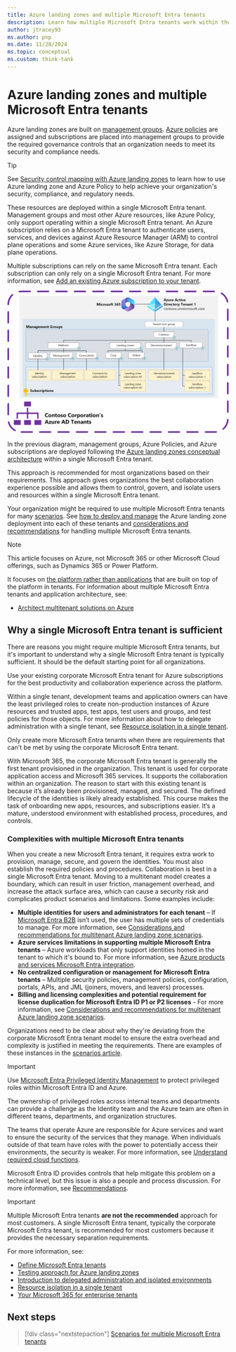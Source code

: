 ```yaml
---
title: Azure landing zones and multiple Microsoft Entra tenants
description: Learn how multiple Microsoft Entra tenants work within the context of Azure landing zones and the benefits of using a single tenant.
author: jtracey93
ms.author: pnp
ms.date: 11/28/2024
ms.topic: conceptual
ms.custom: think-tank
---
```


# Azure landing zones and multiple Microsoft Entra tenants

Azure landing zones are built on [management groups](/azure/governance/management-groups/overview). [Azure policies](/azure/governance/policy/overview) are assigned and subscriptions are placed into management groups to provide the required governance controls that an organization needs to meet its security and compliance needs.

>[!TIP]
> See [Security control mapping with Azure landing zones](../../../control-mapping/security-control-mapping.md) to learn how to use Azure landing zone and Azure Policy to help achieve your organization's security, compliance, and regulatory needs.

These resources are deployed within a single Microsoft Entra tenant. Management groups and most other Azure resources, like Azure Policy, only support operating within a single Microsoft Entra tenant. An Azure subscription relies on a Microsoft Entra tenant to authenticate users, services, and devices against Azure Resource Manager (ARM) to control plane operations and some Azure services, like Azure Storage, for data plane operations.

Multiple subscriptions can rely on the same Microsoft Entra tenant. Each subscription can only rely on a single Microsoft Entra tenant. For more information, see [Add an existing Azure subscription to your tenant](/entra/fundamentals/how-subscriptions-associated-directory).

[![Diagram of a single Microsoft Entra tenant with Azure landing zones deployed.](media/contoso-single-tenant.png)](media/contoso-single-tenant.png#lightbox)

In the previous diagram, management groups, Azure Policies, and Azure subscriptions are deployed following the [Azure landing zones conceptual architecture](../../index.md#azure-landing-zone-architecture) within a single Microsoft Entra tenant.

This approach is recommended for most organizations based on their requirements. This approach gives organizations the best collaboration experience possible and allows them to control, govern, and isolate users and resources within a single Microsoft Entra tenant.

Your organization might be required to use multiple Microsoft Entra tenants for many [scenarios](scenarios.md). See [how to deploy and manage](automation.md) the Azure landing zone deployment into each of these tenants and [considerations and recommendations](considerations-recommendations.md) for handling multiple Microsoft Entra tenants.

>[!NOTE]
> This article focuses on Azure, not Microsoft 365 or other Microsoft Cloud offerings, such as Dynamics 365 or Power Platform.
>
> It focuses on [the platform rather than applications](../../index.md#platform-landing-zones-vs-application-landing-zones) that are built on top of the platform in tenants. For information about multiple Microsoft Entra tenants and application architecture, see:
>
> - [Architect multitenant solutions on Azure](/azure/architecture/guide/multitenant/overview)

<a name='why-a-single-azure-active-directory-tenant-is-sufficient'></a>

## Why a single Microsoft Entra tenant is sufficient

There are reasons you might require multiple Microsoft Entra tenants, but it's important to understand why a single Microsoft Entra tenant is typically sufficient. It should be the default starting point for all organizations.

Use your existing corporate Microsoft Entra tenant for Azure subscriptions for the best productivity and collaboration experience across the platform.

Within a single tenant, development teams and application owners can have the least privileged roles to create non-production instances of Azure resources and trusted apps, test apps, test users and groups, and test policies for those objects. For more information about how to delegate administration with a single tenant, see [Resource isolation in a single tenant](/entra/architecture/secure-single-tenant).

Only create more Microsoft Entra tenants when there are requirements that can't be met by using the corporate Microsoft Entra tenant.

With Microsoft 365, the corporate Microsoft Entra tenant is generally the first tenant provisioned in the organization. This tenant is used for corporate application access and Microsoft 365 services. It supports the collaboration within an organization. The reason to start with this existing tenant is because it’s already been provisioned, managed, and secured. The defined lifecycle of the identities is likely already established. This course makes the task of onboarding new apps, resources, and subscriptions easier. It’s a mature, understood environment with established process, procedures, and controls.

<a name='complexities-with-multiple-azure-active-directory-tenants'></a>

### Complexities with multiple Microsoft Entra tenants

When you create a new Microsoft Entra tenant, it requires extra work to provision, manage, secure, and govern the identities. You must also establish the required policies and procedures. Collaboration is best in a single Microsoft Entra tenant. Moving to a multitenant model creates a boundary, which can result in user friction, management overhead, and increase the attack surface area, which can cause a security risk and complicates product scenarios and limitations. Some examples include:

- **Multiple identities for users and administrators for each tenant** – If [Microsoft Entra B2B](/entra/external-id/what-is-b2b) isn’t used, the user has multiple sets of credentials to manage. For more information, see [Considerations and recommendations for multitenant Azure landing zone scenarios](considerations-recommendations.md).
- **Azure services limitations in supporting multiple Microsoft Entra tenants** – Azure workloads that only support identities homed in the tenant to which it's bound to. For more information, see [Azure products and services Microsoft Entra integration](considerations-recommendations.md#azure-products-and-services-azure-active-directory-integration).
- **No centralized configuration or management for Microsoft Entra tenants** – Multiple security policies, management policies, configuration, portals, APIs, and JML (joiners, movers, and leavers) processes.
- **Billing and licensing complexities and potential requirement for license duplication for Microsoft Entra ID P1 or P2 licenses** - For more information, see [Considerations and recommendations for multitenant Azure landing zone scenarios](considerations-recommendations.md).

Organizations need to be clear about why they're deviating from the corporate Microsoft Entra tenant model to ensure the extra overhead and complexity is justified in meeting the requirements. There are examples of these instances in the [scenarios article](scenarios.md).

>[!IMPORTANT]
> Use [Microsoft Entra Privileged Identity Management](/entra/id-governance/privileged-identity-management/pim-configure) to protect privileged roles within Microsoft Entra ID and Azure.

The ownership of privileged roles across internal teams and departments can provide a challenge as the Identity team and the Azure team are often in different teams, departments, and organization structures.

The teams that operate Azure are responsible for Azure services and want to ensure the security of the services that they manage. When individuals outside of that team have roles with the power to potentially access their environments, the security is weaker. For more information, see [Understand required cloud functions](../../../../organize/index.md#understand-required-cloud-functions).

Microsoft Entra ID provides controls that help mitigate this problem on a technical level, but this issue is also a people and process discussion. For more information, see [Recommendations](considerations-recommendations.md#recommendations).

>[!IMPORTANT]
> Multiple Microsoft Entra tenants **are not the recommended** approach for most customers. A single Microsoft Entra tenant, typically the corporate Microsoft Entra tenant, is recommended for most customers because it provides the necessary separation requirements.
>
> For more information, see:
>
> - [Define Microsoft Entra tenants](../azure-ad-define.md)
> - [Testing approach for Azure landing zones](../../../enterprise-scale/testing-approach.md)
> - [Introduction to delegated administration and isolated environments](/entra/architecture/secure-introduction)
> - [Resource isolation in a single tenant](/entra/architecture/secure-single-tenant)
> - [Your Microsoft 365 for enterprise tenants](/microsoft-365/solutions/tenant-management-tenants)

## Next steps

> [!div class="nextstepaction"]
> [Scenarios for multiple Microsoft Entra tenants](scenarios.md)
